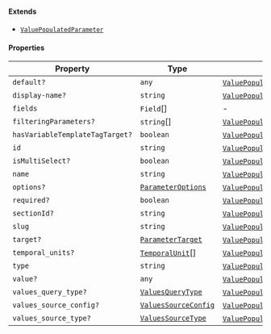 #### Extends

* [`ValuePopulatedParameter`](./generated/html/ValuePopulatedParameter.md)

#### Properties

| Property                                                                  | Type                                                           | Inherited from                                                                                                                                                                      |
| ------------------------------------------------------------------------- | -------------------------------------------------------------- | ----------------------------------------------------------------------------------------------------------------------------------------------------------------------------------- |
| <a id="default"></a> `default?`                                           | `any`                                                          | [`ValuePopulatedParameter`](./generated/html/ValuePopulatedParameter.md).[`default`](./generated/html/ValuePopulatedParameter.md#default)                                           |
| <a id="display-name"></a> `display-name?`                                 | `string`                                                       | [`ValuePopulatedParameter`](./generated/html/ValuePopulatedParameter.md).[`display-name`](./generated/html/ValuePopulatedParameter.md#display-name)                                 |
| <a id="fields"></a> `fields`                                              | `Field`\[]                                                     | -                                                                                                                                                                                   |
| <a id="filteringparameters"></a> `filteringParameters?`                   | `string`\[]                                                    | [`ValuePopulatedParameter`](./generated/html/ValuePopulatedParameter.md).[`filteringParameters`](./generated/html/ValuePopulatedParameter.md#filteringparameters)                   |
| <a id="hasvariabletemplatetagtarget"></a> `hasVariableTemplateTagTarget?` | `boolean`                                                      | [`ValuePopulatedParameter`](./generated/html/ValuePopulatedParameter.md).[`hasVariableTemplateTagTarget`](./generated/html/ValuePopulatedParameter.md#hasvariabletemplatetagtarget) |
| <a id="id"></a> `id`                                                      | `string`                                                       | [`ValuePopulatedParameter`](./generated/html/ValuePopulatedParameter.md).[`id`](./generated/html/ValuePopulatedParameter.md#id)                                                     |
| <a id="ismultiselect"></a> `isMultiSelect?`                               | `boolean`                                                      | [`ValuePopulatedParameter`](./generated/html/ValuePopulatedParameter.md).[`isMultiSelect`](./generated/html/ValuePopulatedParameter.md#ismultiselect)                               |
| <a id="name"></a> `name`                                                  | `string`                                                       | [`ValuePopulatedParameter`](./generated/html/ValuePopulatedParameter.md).[`name`](./generated/html/ValuePopulatedParameter.md#name)                                                 |
| <a id="options"></a> `options?`                                           | [`ParameterOptions`](./generated/html/ParameterOptions.md)     | [`ValuePopulatedParameter`](./generated/html/ValuePopulatedParameter.md).[`options`](./generated/html/ValuePopulatedParameter.md#options)                                           |
| <a id="required"></a> `required?`                                         | `boolean`                                                      | [`ValuePopulatedParameter`](./generated/html/ValuePopulatedParameter.md).[`required`](./generated/html/ValuePopulatedParameter.md#required)                                         |
| <a id="sectionid"></a> `sectionId?`                                       | `string`                                                       | [`ValuePopulatedParameter`](./generated/html/ValuePopulatedParameter.md).[`sectionId`](./generated/html/ValuePopulatedParameter.md#sectionid)                                       |
| <a id="slug"></a> `slug`                                                  | `string`                                                       | [`ValuePopulatedParameter`](./generated/html/ValuePopulatedParameter.md).[`slug`](./generated/html/ValuePopulatedParameter.md#slug)                                                 |
| <a id="target"></a> `target?`                                             | [`ParameterTarget`](./generated/html/ParameterTarget.md)       | [`ValuePopulatedParameter`](./generated/html/ValuePopulatedParameter.md).[`target`](./generated/html/ValuePopulatedParameter.md#target)                                             |
| <a id="temporal_units"></a> `temporal_units?`                             | [`TemporalUnit`](./generated/html/TemporalUnit.md)\[]          | [`ValuePopulatedParameter`](./generated/html/ValuePopulatedParameter.md).[`temporal_units`](./generated/html/ValuePopulatedParameter.md#temporal_units)                             |
| <a id="type"></a> `type`                                                  | `string`                                                       | [`ValuePopulatedParameter`](./generated/html/ValuePopulatedParameter.md).[`type`](./generated/html/ValuePopulatedParameter.md#type)                                                 |
| <a id="value"></a> `value?`                                               | `any`                                                          | [`ValuePopulatedParameter`](./generated/html/ValuePopulatedParameter.md).[`value`](./generated/html/ValuePopulatedParameter.md#value)                                               |
| <a id="values_query_type"></a> `values_query_type?`                       | [`ValuesQueryType`](./generated/html/ValuesQueryType.md)       | [`ValuePopulatedParameter`](./generated/html/ValuePopulatedParameter.md).[`values_query_type`](./generated/html/ValuePopulatedParameter.md#values_query_type)                       |
| <a id="values_source_config"></a> `values_source_config?`                 | [`ValuesSourceConfig`](./generated/html/ValuesSourceConfig.md) | [`ValuePopulatedParameter`](./generated/html/ValuePopulatedParameter.md).[`values_source_config`](./generated/html/ValuePopulatedParameter.md#values_source_config)                 |
| <a id="values_source_type"></a> `values_source_type?`                     | [`ValuesSourceType`](./generated/html/ValuesSourceType.md)     | [`ValuePopulatedParameter`](./generated/html/ValuePopulatedParameter.md).[`values_source_type`](./generated/html/ValuePopulatedParameter.md#values_source_type)                     |
